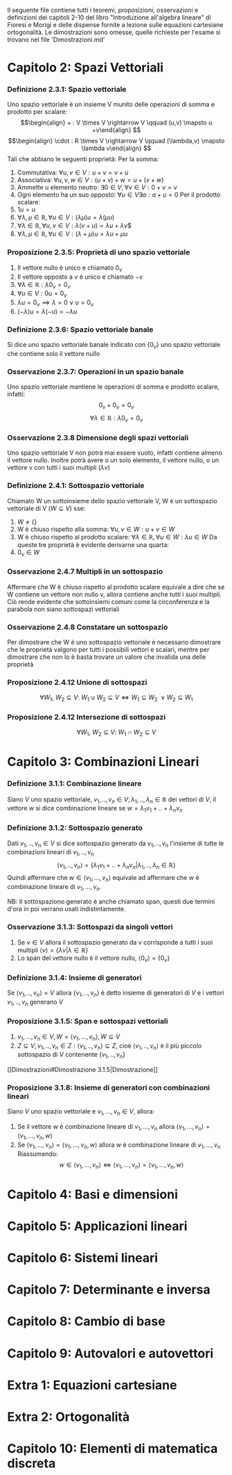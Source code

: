 Il seguente file contiene tutti i teoremi, proposizioni, osservazioni e definizioni dei capitoli 2-10 del libro "Introduzione all'algebra lineare" di Fioresi e Morigi e delle dispense fornite a lezione sulle equazioni cartesiane ortogonalità.
Le dimostrazioni sono omesse, quelle richieste per l'esame si trovano nel file 'Dimostrazioni.md'
# Capitolo 2: Spazi Vettoriali

### Definizione 2.3.1: Spazio vettoriale
Uno spazio vettoriale è un insieme V munito delle operazioni di somma e prodotto per scalare:
$$\begin{align} + : V \times V \rightarrow V \qquad  (u,v) \mapsto u +v\end{align} $$
$$\begin{align} \cdot : R \times V \rightarrow V \qquad (\lambda,v) \mapsto \lambda v\end{align} $$
Tali che abbiano le seguenti proprietà:
Per la somma:
1) Commutativa: $\forall u,v \in V: u+v = v+u$
2) Associativa: $\forall u,v,w \in V:(u+v)+w = u+(v+w)$
3) Ammette u elemento neutro: $\exists0 \in V, \forall v\in V: 0+v = v$
4) Ogni elemento ha un suo opposto: $\forall u \in V \exists a: a+u = 0$
Per il prodotto scalare:
5) $1u = u$
6) $\forall \lambda,\mu \in \mathbb{R}, \forall u \in V :(\lambda \mu )u = \lambda(\mu u)$
7) $\forall \lambda \in \mathbb{R}, \forall u,v \in V :\lambda(v+u) = \lambda u + \lambda v$$
8) $\forall \lambda,\mu \in \mathbb{R}, \forall u \in V :(\lambda +\mu )u = \lambda u + \mu u$

### Proposizione 2.3.5: Proprietà di uno spazio vettoriale
1) Il vettore nullo è unico e chiamato $0_v$
2) Il vettore opposto a $v$ è unico e chiamato $-v$
3) $\forall \lambda \in \mathbb{R}: \lambda 0_v = 0_v$
4) $\forall u\in V: 0u = 0_v$
5) $\lambda u = 0_v \implies \lambda=0 \vee u = 0_v$
6) $(-\lambda)u = \lambda(-u) = -\lambda u$

### Definizione 2.3.6: Spazio vettoriale banale
Si dice uno spazio vettoriale banale indicato con $\{0_v\}$ uno spazio vettoriale che contiene solo il vettore nullo

### Osservazione 2.3.7: Operazioni in un spazio banale
Uno spazio vettoriale mantiene le operazioni di somma e prodotto scalare, infatti:
$$0_v + 0_v = 0_v$$
$$\forall \lambda \in \mathbb{R}: \lambda 0_v = 0_v$$

### Osservazione 2.3.8 Dimensione degli spazi vettoriali
Uno spazio vettoriale V non potrà mai essere vuoto, infatti contiene almeno il vettore nullo. Inoltre potrà avere o un solo elemento, il vettore nullo, o un vettore v con tutti i suoi multipli ($\lambda v$)

### Definizione 2.4.1: Sottospazio vettoriale
Chiamato W un sottoinsieme dello spazio vettoriale V, W è un sottospazio vettoriale di V ($W\subseteq V$) sse:
1) $W \neq \{\}$
2) W è chiuso rispetto alla somma: $\forall u,v \in W: u+v \in W$
3) W è chiuso rispetto al prodotto scalare: $\forall \lambda \in \mathbb{R},\forall u \in W: \lambda u \in W$
Da queste tre proprietà è evidente derivarne una quarta:
4) $0_v \in W$

### Osservazione 2.4.7 Multipli in un sottospazio
Affermare che W è chiuso rispetto al prodotto scalare equivale a dire che se W contiene un vettore non nullo v, allora contiene anche tutti i suoi multipli.
Ciò rende evidente che sottoinsiemi comuni come la circonferenza e la parabola non siano sottospazi vettoriali

### Osservazione 2.4.8 Constatare un sottospazio
Per dimostrare che W è uno sottospazio vettoriale è necessario dimostrare che le proprietà valgono per tutti i possibili vettori e scalari, mentre per dimostrare che non lo è basta trovare un valore che invalida una delle proprietà

### Proposizione 2.4.12 Unione di sottospazi
$$\forall W_1,\ W_2 \subseteq V: \ W_1\cup W_2 \subseteq V \iff W_1\subseteq W_2\ \vee  W_2\subseteq W_1$$

### Proposizione 2.4.12 Intersezione di sottospazi
$$\forall W_1,\ W_2 \subseteq V: \ W_1\cap W_2 \subseteq V$$

# Capitolo 3: Combinazioni Lineari

### Definizione 3.1.1: Combinazione lineare
Siano $V$ uno spazio vettoriale, $v_1,..,v_n \in V, \lambda_1,..,\lambda_n \in \mathbb{R}$  dei vettori di $V$, il vettore
$w$ si dice combinazione lineare se $w = \lambda_1v_1 + ..+\lambda_nv_n$

### Definizione 3.1.2: Sottospazio generato
Dati $v_1,..,v_n \in V$ si dice sottospazio generato  da $v_1,..,v_n$ l'insieme di tutte le combinazioni lineari di $v_1,..,v_n$
$$\langle v_1,..,v_n\rangle = \{\lambda_1v_1 + ..+\lambda_nv_n | \lambda_1,..,\lambda_n \in \mathbb{R} \}$$
Quindi affermare che $w\in \langle v_1,\dots,v_n\rangle$ equivale ad affermare che $w$ è combinazione lineare di $v_1,\dots,v_n$.

NB: Il sottospaziono generato è anche chiamato span, questi due termini d'ora in poi verrano usati indistintamente.

### Osservazione 3.1.3: Sottospazi da singoli vettori
1) Se $v\in V$ allora il sottospazio generato da $v$ corrisponde a tutti i suoi multipli $\langle v \rangle = \{\lambda v | \lambda \in \mathbb{R}\}$
2) Lo span del vettore nullo è il vettore nullo, $\langle 0_v \rangle = \{0_v\}$

### Definizione 3.1.4: Insieme di generatori
Se $\langle v_1,..,v_n\rangle = V$ allora $\{v_1,..,v_n\}$ è detto insieme di generatori di $V$ e i vettori $v_1,..,v_n$ generano $V$

### Proposizione 3.1.5: Span e sottospazi vettoriali
1) $v_1,\dots,v_n \in V, W = \langle v_1,\dots,v_n\rangle, W \subseteq V$
2) $Z\subseteq V, v_1,..,v_n \in Z: \langle v_1,..,v_n\rangle \subseteq Z$, cioè $\langle v_1,..,v_n\rangle$ è il più piccolo sottospazio di $V$ contenente $\{ v_1,..,v_n\}$

[[Dimostrazioni#Dimostrazione 3.1.5|Dimostrazione]]

### Proposizione 3.1.8: Insieme di generatori con combinazioni lineari
Siano $V$ uno spazio vettoriale e $v_1,\dots,v_n \in V$, allora:
1) Se il vettore $w$ è combinazione lineare di $v_1,\dots,v_n$ allora $\langle v_1,\dots,v_n\rangle = \langle v_1,\dots,v_n, w\rangle$
2) Se $\langle v_1,\dots,v_n\rangle = \langle v_1,\dots,v_n, w\rangle$ allora $w$ è combinazione lineare di $v_1,\dots,v_n$
Riassumendo:
$$w\in \langle v_1,\dots,v_n\rangle \iff \langle v_1,\dots,v_n\rangle=\langle v_1,\dots,v_n,w\rangle$$

# Capitolo 4: Basi e dimensioni
# Capitolo 5: Applicazioni lineari


# Capitolo 6: Sistemi lineari

# Capitolo 7: Determinante e inversa

# Capitolo  8: Cambio di base

# Capitolo 9: Autovalori e autovettori

# Extra 1: Equazioni cartesiane

# Extra 2: Ortogonalità

# Capitolo 10: Elementi di matematica discreta